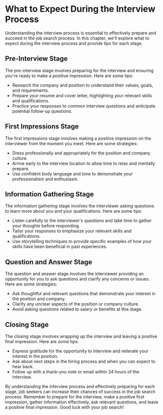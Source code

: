 What to Expect During the Interview Process
===========================================================================================

Understanding the interview process is essential to effectively prepare and succeed in the job search process. In this chapter, we'll explore what to expect during the interview process and provide tips for each stage.

Pre-Interview Stage
-------------------

The pre-interview stage involves preparing for the interview and ensuring you're ready to make a positive impression. Here are some tips:

* Research the company and position to understand their values, goals, and requirements.
* Prepare your resume and cover letter, highlighting your relevant skills and qualifications.
* Practice your responses to common interview questions and anticipate potential follow-up questions.

First Impressions Stage
-----------------------

The first impressions stage involves making a positive impression on the interviewer from the moment you meet. Here are some strategies:

* Dress professionally and appropriately for the position and company culture.
* Arrive early to the interview location to allow time to relax and mentally prepare.
* Use confident body language and tone to demonstrate your professionalism and enthusiasm.

Information Gathering Stage
---------------------------

The information gathering stage involves the interviewer asking questions to learn more about you and your qualifications. Here are some tips:

* Listen carefully to the interviewer's questions and take time to gather your thoughts before responding.
* Tailor your responses to emphasize your relevant skills and qualifications.
* Use storytelling techniques to provide specific examples of how your skills have been beneficial in past experiences.

Question and Answer Stage
-------------------------

The question and answer stage involves the interviewer providing an opportunity for you to ask questions and clarify any concerns or issues. Here are some strategies:

* Ask thoughtful and relevant questions that demonstrate your interest in the position and company.
* Clarify any unclear aspects of the position or company culture.
* Avoid asking questions related to salary or benefits at this stage.

Closing Stage
-------------

The closing stage involves wrapping up the interview and leaving a positive final impression. Here are some tips:

* Express gratitude for the opportunity to interview and reiterate your interest in the position.
* Ask about next steps in the hiring process and when you can expect to hear back.
* Follow up with a thank-you note or email within 24 hours of the interview.

By understanding the interview process and effectively preparing for each stage, job seekers can increase their chances of success in the job search process. Remember to prepare for the interview, make a positive first impression, gather information effectively, ask relevant questions, and leave a positive final impression. Good luck with your job search!
